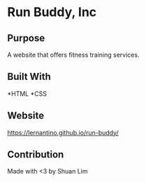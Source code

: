 # Run Buddy, Inc

## Purpose

A website that offers fitness training services.

## Built With

*HTML
*CSS

## Website

https://lernantino.github.io/run-buddy/

## Contribution

Made with <3 by Shuan Lim
